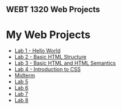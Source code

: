 ## WEBT 1320 Web Projects
<h1>My Web Projects</h1>

<ul>
    <li><a href="Lab1/index.html" target="_blank">Lab 1 - Hello World</a></li>
    <li><a href="Lab2/index.html" target="_blank">Lab 2 - Basic HTML Structure</a></li>
    <li><a href="Lab3/index.html" target="_blank">Lab 3 - Basic HTML and HTML Semantics</a></li>
    <li><a href="Lab4/index.html" target="_blank">Lab 4 - Introduction to CSS</a></li>
    <li><a href="Midterm/index.html" target="_blank">Midterm</a></li>
    <li><a href="Lab5/index.html" target="_blank">Lab 5</a></li>
    <li><a href="Lab6/index.html" target="_blank">Lab 6</a></li>
    <li><a href="Lab7/index.html" target="_blank">Lab 7</a></li>
    <li><a href="Lab8/index.html" target="_blank">Lab 8</a></li>
</ul>
